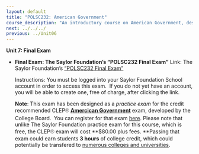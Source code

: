 ```yaml
---
layout: default
title: "POLSC232: American Government"
course_description: "An introductory course on American Government, designed also to prepare for the College Board's CLEP subject matter exam."
next: ../../../
previous: ../Unit06
---
```

**Unit 7: Final Exam** <span id="7"></span> 
-   **Final Exam: The Saylor Foundation’s “POLSC232 Final Exam”**
    Link: The Saylor Foundation’s [“POLSC232 Final
    Exam”](http://school.saylor.org/mod/quiz/view.php?id=1270)  
      
     Instructions: You must be logged into your Saylor Foundation School
    account in order to access this exam.  If you do not yet have an
    account, you will be able to create one, free of charge, after
    clicking the link.  
      
     **Note**: This exam has been designed as a *practice exam* for the
    credit recommended CLEP<span
    style="color: rgb(85, 85, 85); font-family: 'Myriad Pro', 'Gill Sans', 'Gill Sans MT', Calibri, sans-serif; font-size: 14.545454025268555px; line-height: 21.81818199157715px; -webkit-text-size-adjust: none;">®</span> [**Amercican
    Government**](http://clep.collegeboard.org/exam/american-government) exam,
    developed by the College Board.  You can register for that
    exam [here](http://clep.collegeboard.org/register/exam). Please note
    that unlike The Saylor Foundation practice exam for this course,
    which is free, the CLEP<span
    style="color: rgb(85, 85, 85); font-family: 'Myriad Pro', 'Gill Sans', 'Gill Sans MT', Calibri, sans-serif; font-size: 15px; line-height: 21px; -webkit-text-size-adjust: none; ">®</span> exam
    will cost **$80.00 plus fees. **Passing that exam could earn
    students **3 hours** of college credit, which could potentially be
    transfered to [numerous colleges and
    universities](http://clep.collegeboard.org/search/colleges/us?search_type=0).


